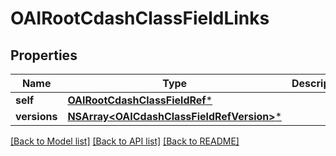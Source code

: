# OAIRootCdashClassFieldLinks

## Properties
Name | Type | Description | Notes
------------ | ------------- | ------------- | -------------
**self** | [**OAIRootCdashClassFieldRef***](OAIRootCdashClassFieldRef.md) |  | [optional] 
**versions** | [**NSArray&lt;OAICdashClassFieldRefVersion&gt;***](OAICdashClassFieldRefVersion.md) |  | [optional] 

[[Back to Model list]](../README.md#documentation-for-models) [[Back to API list]](../README.md#documentation-for-api-endpoints) [[Back to README]](../README.md)


